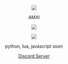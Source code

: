 <p align="center">  
<img src="https://media.discordapp.net/attachments/813341662545313832/813343404507267092/pokemon_pixel.gif">
</p>
<p align="center">
    AMXI
<p align="center">  
<img src="https://github.com/amxiW">
</p>
    <p align="center">
  <img src="https://discord.c99.nl/widget/theme-4/358310460187082763.png"/>
</p>
<p align="center">
python, lua, javascript soon
<p align="center">
    <a href="https://discord.gg/jhNuBnjsUY">Discord Server</a>
